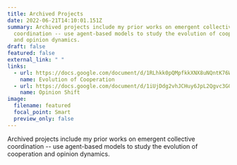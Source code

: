 ```yaml
---
title: Archived Projects
date: 2022-06-21T14:10:01.151Z
summary: Archived projects include my prior works on emergent collective
  coordination -- use agent-based models to study the evolution of cooperation
  and opinion dynamics.
draft: false
featured: false
external_link: " "
links:
  - url: https://docs.google.com/document/d/1RLhkk0pQMpfkkXNX8uNQntK76WjBa-ABbdqQNCsisVs/edit?usp=sharing
    name: Evolution of Cooperation
  - url: https://docs.google.com/document/d/1iUjDdg2vhJCHuy6JpL2Qgvc3GGfEgt3QRq9DrIiQKHE/edit?usp=sharing
    name: Opinion Shift
image:
  filename: featured
  focal_point: Smart
  preview_only: false
---
```

Archived projects include my prior works on emergent collective coordination -- use agent-based models to study the evolution of cooperation and opinion dynamics.